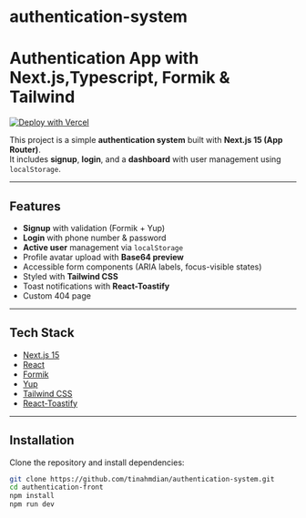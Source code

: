 # authentication-system
#  Authentication App with Next.js,Typescript, Formik & Tailwind
[![Deploy with Vercel](https://vercel.com/button)]([https://vercel.com/new/git/external?repository-url=https://github.com/USERNAME/REPO](https://authentication-system-gamma.vercel.app/login))

This project is a simple **authentication system** built with **Next.js 15 (App Router)**.  
It includes **signup**, **login**, and a **dashboard** with user management using `localStorage`.

---

##  Features
-  **Signup** with validation (Formik + Yup)
-  **Login** with phone number & password
-  **Active user** management via `localStorage`
-  Profile avatar upload with **Base64 preview**
-  Accessible form components (ARIA labels, focus-visible states)
-  Styled with **Tailwind CSS**
-  Toast notifications with **React-Toastify**
-  Custom 404 page

---

##  Tech Stack
- [Next.js 15](https://nextjs.org/)
- [React](https://react.dev/)
- [Formik](https://formik.org/)
- [Yup](https://github.com/jquense/yup)
- [Tailwind CSS](https://tailwindcss.com/)
- [React-Toastify](https://fkhadra.github.io/react-toastify/)

---

##  Installation

Clone the repository and install dependencies:

```bash
git clone https://github.com/tinahmdian/authentication-system.git
cd authentication-front
npm install
npm run dev

